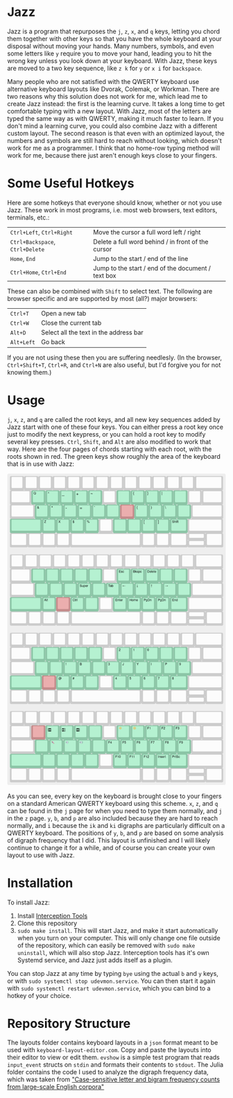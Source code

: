 # Jazz
<!-- 
  ,e,                       
   "   ,"Y88b 8P d8P 8P d8P 
  888 "8" 888 P d8P  P d8P  
  888 ,ee 888  d8P d  d8P d 
  888 "88 888 d8P d8 d8P d8 
  88P                       
  8"                         -->
<!-- Have you ever thought about how hilarious it is that `j` is right under your index finger on a QWERTY keyboard? I mean, what a joke. People try to remedy this by using alternative keyboard layouts. These help, but they take a long time to learn, and they still don't help you reach the numbers, punctuation keys, etc. In fact, I think that for a programer who needs easy access to all the letters and symbols on the keyboard, no homerow typing method will work because there just aren't enough keys within easy reach of your fingers. For a while I used an alternative method where I rested my fingers on `aser nio'` on a QWERTY keyboard, so that my fingers were on the most commonly used letters. This made several symbols easier to reach, and required minimal relearning because the layout was still the same. But I would still make mistakes all the time when pressing keys like `- = [ ] \`. So I created this program Jazz, which lets you chord the `j x z q` keys with other keys to access every key on the keyboard with hardly any hand movement. It's kind of like Vim but much simpler, and works on top of every application on your computer. Currently only works on linux. -->

Jazz is a program that repurposes the `j`, `z`, `x`, and `q` keys, letting you chord them together with other keys so that you have the whole keyboard at your disposal without moving your hands. Many numbers, symbols, and even some letters like `y` require you to move your hand, leading you to hit the wrong key unless you look down at your keyboard. With Jazz, these keys are moved to a two key sequence, like `z k` for `y` or `x i` for `backspace`.

Many people who are not satisfied with the QWERTY keyboard use alternative keyboard layouts like Dvorak, Colemak, or Workman. There are two reasons why this solution does not work for me, which lead me to create Jazz instead: the first is the learning curve. It takes a long time to get comfortable typing with a new layout. With Jazz, most of the letters are typed the same way as with QWERTY, making it much faster to learn. If you don't mind a learning curve, you could also combine Jazz with a different custom layout. The second reason is that even with an optimized layout, the numbers and symbols are still hard to reach without looking, which doesn't work for me as a programmer. I think that no home-row typing method will work for me, because there just aren't enough keys close to your fingers.

# Some Useful Hotkeys

Here are some hotkeys that everyone should know, whether or not you use Jazz. These work in most programs, i.e. most web browsers, text editors, terminals, etc.:

|||
|---|---|
|`Ctrl+Left`, `Ctrl+Right`|Move the cursor a full word left / right|
|`Ctrl+Backspace`, `Ctrl+Delete`|Delete a full word behind / in front of the cursor|
|`Home`, `End`|Jump to the start / end of the line|
|`Ctrl+Home`, `Ctrl+End`|Jump to the start / end of the document / text box|

These can also be combined with `Shift` to select text. The following are browser specific and are supported by most (all?) major browsers:

|||
|---|---|
|`Ctrl+T`|Open a new tab|
|`Ctrl+W`|Close the current tab|
|`Alt+D`|Select all the text in the address bar|
|`Alt+Left`|Go back|

If you are not using these then you are suffering needlesly. (In the browser, `Ctrl+Shift+T`, `Ctrl+R`, and `Ctrl+N` are also useful, but I'd forgive you for not knowing them.)

# Usage

`j`, `x`, `z`, and `q` are called the root keys, and all new key sequences added by Jazz start with one of these four keys. You can either press a root key once just to modify the next keypress, or you can hold a root key to modify several key presses. `Ctrl`, `Shift`, and `Alt` are also modified to work that way. Here are the four pages of chords starting with each root, with the roots shown in red. The green keys show roughly the area of the keyboard that is in use with Jazz:

![The key maps for the four root keys](layouts/pages.png)

As you can see, every key on the keyboard is brought close to your fingers on a standard American QWERTY keyboard using this scheme. `x`, `z`, and `q` can be found in the `j` page for when you need to type them normally, and `j` in the `z` page. `y`, `b`, and `p` are also included because they are hard to reach normally, and `i` because the `ik` and `ki` digraphs are particularly difficult on a QWERTY keyboard. The positions of `y`, `b`, and `p` are based on some analysis of digraph frequency that I did. This layout is unfinished and I will likely continue to change it for a while, and of course you can create your own layout to use with Jazz.

# Installation

To install Jazz:
1) Install [Interception Tools](https://gitlab.com/interception/linux/tools#installation)
2) Clone this repository
3) `sudo make install`. This will start Jazz, and make it start automatically when you turn on your computer. This will only change one file outside of the repository, which can easily be removed with `sudo make uninstall`, which will also stop Jazz. Interception tools has it's own Systemd service, and Jazz just adds itself as a plugin.

You can stop Jazz at any time by typing `bye` using the actual `b` and `y` keys, or with `sudo systemctl stop udevmon.service`. You can then start it again with `sudo systemctl restart udevmon.service`, which you can bind to a hotkey of your choice.

# Repository Structure

The layouts folder contains keyboard layouts in a `json` format meant to be used with `keyboard-layout-editor.com`. Copy and paste the layouts into their editor to view or edit them. `evshow` is a simple test program that reads `input_event` structs on `stdin` and formats their contents to `stdout`. The Julia folder contains the code I used to analyze the digraph frequency data, which was taken from ["Case-sensitive letter and bigram frequency counts from large-scale English corpora"](https://doi.org/10.3758%2Fbf03195586)

<!-- # Extensions and Internationalization
At the moment Jazz only works on Linux. I suspect that the best way to port it to Windows will be to rewrite it in AutoHotkey? I don't know what complications would arise in a port to Mac.

If anyone happens to like Jazz enough that they want to make a modified version either with their own extensions or with international characters, I think it would be best if we find a way to include it in this same repository and you make a pull request. That way we can keep all variations in the same place. -->
